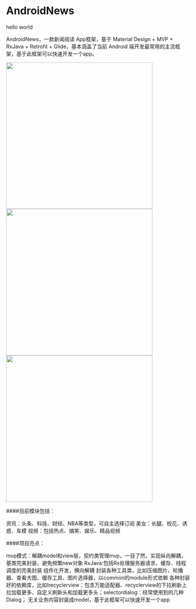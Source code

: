 ﻿# AndroidNews
hello world

AndroidNews，一款新闻阅读 App框架，基于 Material Design + MVP + RxJava + Retrofit + Glide，基本涵盖了当前 Android 端开发最常用的主流框架，基于此框架可以快速开发一个app。



<img src="https://github.com/zhjohow/AndroidNews/blob/master/screenshots/S70516-234948.jpg" height = "400" align=center />
<img src="https://github.com/zhjohow/AndroidNews/blob/master/screenshots/S70703-014630.jpg" height = "400" align=center />
<img src="https://github.com/zhjohow/AndroidNews/blob/master/screenshots/S70516-235022.jpg" height = "400" align=center />

####目前模块包括：

资讯：头条、科技、财经、NBA等类型，可自主选择订阅
美女：长腿、校花、诱惑、车模
视频：包括热点、搞笑、娱乐、精品视频

####项目亮点：

mvp模式：解耦model和view层，契约类管理mvp，一目了然，实现纵向解耦，基类完美封装，避免频繁new对象
RxJava:包括Rx处理服务器请求、缓存、线程调度的完美封装
组件化开发，横向解耦
封装各种工具类，比如压缩图片、轮播器、查看大图、缓存工具、图片选择器，以common的module形式依赖
各种封装好的依赖库，比如Irecyclerview：包含万能适配器、recyclerview的下拉刷新上拉加载更多、自定义刷新头和加载更多头；selectordialog：经常使用到的几种Dialog；
无关业务内容封装成model，基于此框架可以快速开发一个app
